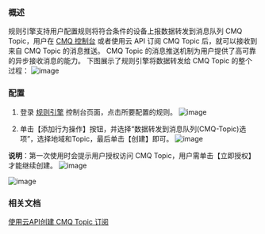 [//]: # (chinagitpath:XXXXX)

### 概述
规则引擎支持用户配置规则将符合条件的设备上报数据转发到消息队列 CMQ Topic，用户在 [CMQ 控制台](https://console.cloud.tencent.com/mq/topic?rid=1) 或者使用云 API 订阅 CMQ Topic 后，就可以接收到来自 CMQ Topic 的消息推送。 CMQ Topic 的消息推送机制为用户提供了高可靠的异步接收消息的能力。
下图展示了规则引擎将数据转发给 CMQ Topic 的整个过程：
![image](http://qzonestyle.gtimg.cn/qzone/vas/opensns/res/img/iot_cmq_topic.png)


### 配置
1. 登录 [规则引擎](https://console.cloud.tencent.com/iotcloud/rules/rule) 控制台页面，点击所要配置的规则。
![image](http://qzonestyle.gtimg.cn/qzone/vas/opensns/res/img/iot_cmqtopic01.png)

2. 单击【添加行为操作】按钮，并选择“数据转发到消息队列(CMQ-Topic)选项”，选择地域和Topic，最后单击【创建】即可。
![image](https://main.qcloudimg.com/raw/b44562eacac2546ce6cc6b63f159110e.png)


**说明**：第一次使用时会提示用户授权访问 CMQ Topic，用户需单击【立即授权】才能继续创建。
![image](http://qzonestyle.gtimg.cn/qzone/vas/opensns/res/img/iot_cmqtopic03.png)

![image](http://qzonestyle.gtimg.cn/qzone/vas/opensns/res/img/iot_cmqtopic04.png)



### 相关文档
 [使用云API创建 CMQ Topic 订阅](https://cloud.tencent.com/document/api/406/5853)
